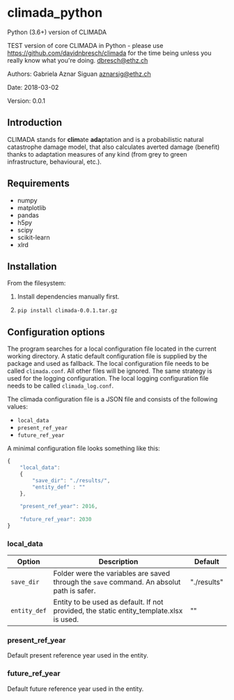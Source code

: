 climada_python
==============
Python (3.6+) version of CLIMADA

TEST version of core CLIMADA in Python - please use https://github.com/davidnbresch/climada for the time being unless you really know what you're doing. dbresch@ethz.ch

Authors: Gabriela Aznar Siguan <aznarsig@ethz.ch>

Date: 2018-03-02

Version: 0.0.1

Introduction
------------

CLIMADA stands for **clim**ate **ada**ptation and is a probabilistic natural catastrophe damage model, that also calculates averted damage (benefit) thanks to adaptation measures of any kind (from grey to green infrastructure, behavioural, etc.).

Requirements
------------
- numpy
- matplotlib
- pandas
- h5py
- scipy
- scikit-learn
- xlrd

Installation
------------

From the filesystem:

1. Install dependencies manually first.

2. ``pip install climada-0.0.1.tar.gz``

Configuration options
---------------------

The program searches for a local configuration file located in the current 
working directory. A static default configuration file is supplied by the package 
and used as fallback. The local configuration file needs to be called 
``climada.conf``. All other files will be ignored. The same strategy is
used for the logging configuration. The local logging configuration file needs to
be called ``climada_log.conf``.

The climada configuration file is a JSON file and consists of the following values:

- ``local_data``
- ``present_ref_year``
- ``future_ref_year``

A minimal configuration file looks something like this:

```javascript
{
    "local_data":
    {
        "save_dir": "./results/",
        "entity_def" : ""
    },
    
    "present_ref_year": 2016,
    
    "future_ref_year": 2030
}
```


### local_data

| Option | Description | Default |
| ------ | ----------- | ------- |
| ``save_dir`` | Folder were the variables are saved through the ``save`` command. An absolut path is safer. | "./results" |
| ``entity_def`` | Entity to be used as default. If not provided, the static entity_template.xlsx is used. | "" |


### present_ref_year
Default present reference year used in the entity.

### future_ref_year
Default future reference year used in the entity.

